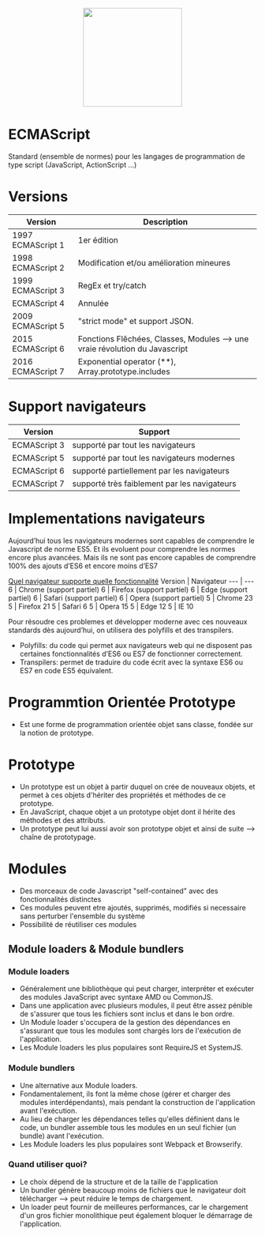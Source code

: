 <p align="center">
    <img src="https://github.com/mecheri/formation-angular/blob/master/resources/images/ecma.jpg" width="200" height="200" style="display:block;margin: 0 auto;">
</p>

# ECMAScript
Standard (ensemble de normes) pour les langages de programmation de type script (JavaScript, ActionScript ...)

# Versions
Version  | Description
---      | ---
1997 ECMAScript 1 | 1er édition
1998 ECMAScript 2 | Modification et/ou amélioration mineures
1999 ECMAScript 3 | RegEx et try/catch
ECMAScript 4	  | Annulée
2009 ECMAScript 5 | "strict mode" et support JSON.
2015 ECMAScript 6 | Fonctions Flêchées, Classes, Modules --> une vraie révolution du Javascript
2016 ECMAScript 7 | Exponential operator (**), Array.prototype.includes

# Support navigateurs
Version  | Support
---      | ---
ECMAScript 3 | supporté par tout les navigateurs
ECMAScript 5 | supporté par tout les navigateurs modernes
ECMAScript 6 | supporté partiellement par les navigateurs
ECMAScript 7 | supporté très faiblement par les navigateurs

# Implementations navigateurs
Aujourd’hui tous les navigateurs modernes sont capables de comprendre le Javascript de norme ES5.
Et ils evoluent pour comprendre les normes encore plus avancées. Mais ils ne sont pas encore capables de comprendre 100% des ajouts d’ES6 et encore moins d’ES7

[Quel navigateur supporte quelle fonctionnalité](http://kangax.github.io/compat-table)
Version  | Navigateur
---      | ---
6 | Chrome (support partiel)
6 | Firefox (support partiel)
6 | Edge (support partiel)
6 | Safari (support partiel)
6 | Opera (support partiel)
5 | Chrome 23
5 | Firefox 21
5 | Safari 6
5 | Opera 15
5 | Edge 12
5 | IE 10

Pour résoudre ces problemes et développer moderne avec ces nouveaux standards dès aujourd’hui, on utilisera des polyfills et des transpilers.
- Polyfills: du code qui permet aux navigateurs web qui ne disposent pas certaines fonctionnalités d’ES6 ou ES7 de fonctionner correctement.
- Transpilers: permet de traduire du code écrit avec la syntaxe ES6 ou ES7 en code ES5 équivalent.

# Programmtion Orientée Prototype
* Est une forme de programmation orientée objet sans classe, fondée sur la notion de prototype.

# Prototype
* Un prototype est un objet à partir duquel on crée de nouveaux objets, et permet à ces objets d'hériter des propriétés et méthodes de ce prototype.
* En JavaScript, chaque objet a un prototype objet dont il hérite des méthodes et des attributs.
* Un prototype peut lui aussi avoir son prototype objet et ainsi de suite --> chaîne de prototypage.

# Modules
* Des morceaux de code Javascript "self-contained" avec des fonctionnalités distinctes
* Ces modules peuvent etre ajoutés, supprimés, modifiés si necessaire sans perturber l'ensemble du système
* Possibilité de réutiliser ces modules

## Module loaders & Module bundlers

### Module loaders
* Généralement une bibliothèque qui peut charger, interpréter et exécuter des modules JavaScript avec syntaxe AMD ou CommonJS.
* Dans une application avec plusieurs modules, il peut être assez pénible de s'assurer que tous les fichiers sont inclus et dans le bon ordre.
* Un Module loader s'occupera de la gestion des dépendances en s'assurant que tous les modules sont chargés lors de l'exécution de l'application.
* Les Module loaders les plus populaires sont RequireJS et SystemJS.

### Module bundlers
* Une alternative aux Module loaders.
* Fondamentalement, ils font la même chose (gérer et charger des modules interdépendants), mais pendant la construction de l'application avant l'exécution.
* Au lieu de charger les dépendances telles qu'elles définient dans le code, un bundler assemble tous les modules en un seul fichier (un bundle) avant l'exécution.
* Les Module loaders les plus populaires sont Webpack et Browserify.

### Quand utiliser quoi?
* Le choix dépend de la structure et de la taille de l'application
* Un bundler génère beaucoup moins de fichiers que le navigateur doit télécharger --> peut réduire le temps de chargement.
* Un loader peut fournir de meilleures performances, car le chargement d'un gros fichier monolithique peut également bloquer le démarrage de l'application.
